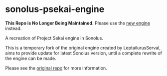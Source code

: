 # sonolus-psekai-engine

**This Repo is No Longer Being Maintained.** Please use the [new engine](https://github.com/NonSpicyBurrito/sonolus-pjsekai-engine) instead.

A recreation of Project Sekai engine in Sonolus.

This is a temporary fork of the original engine created by LeptailurusServal, aims to provide update for latest Sonolus version, until a complete rewrite of the engine can be made.

Please see the [original repo](https://github.com/LeptailurusServal/sonolus-psekai-engine) for more information.
